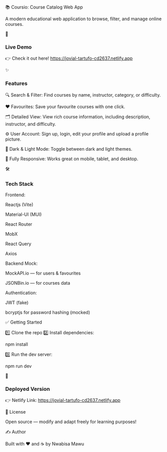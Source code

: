 📚 Coursio: Course Catalog Web App

A modern educational web application to browse, filter, and manage online courses.




🚀 <h3>Live Demo</h3>

👉 Check it out here!
https://jovial-tartufo-cd2637.netlify.app



✨ <h3>Features</h3>

🔍 Search & Filter: Find courses by name, instructor, category, or difficulty.

❤️ Favourites: Save your favourite courses with one click.

🗂️ Detailed View: View rich course information, including description, instructor, and difficulty.

⚙️ User Account: Sign up, login, edit your profile and upload a profile picture.

🌙 Dark & Light Mode: Toggle between dark and light themes.

📱 Fully Responsive: Works great on mobile, tablet, and desktop.



🛠️ <h3>Tech Stack</h3>

Frontend:

Reactjs (Vite)

Material-UI (MUI)

React Router

MobX 

React Query 

Axios 


Backend Mock:

MockAPI.io — for users & favourites

JSONBin.io — for courses data


Authentication:

JWT (fake)

bcryptjs for password hashing (mocked)



✅ Getting Started

1️⃣ Clone the repo
2️⃣ Install dependencies:

npm install

3️⃣ Run the dev server:

npm run dev


🔗 <h3>Deployed Version</h3>

👉 Netlify Link:
https://jovial-tartufo-cd2637.netlify.app



📄 License

Open source — modify and adapt freely for learning purposes!



✍️ Author

Built with ❤️ and ☕ by Nwabisa Mawu

